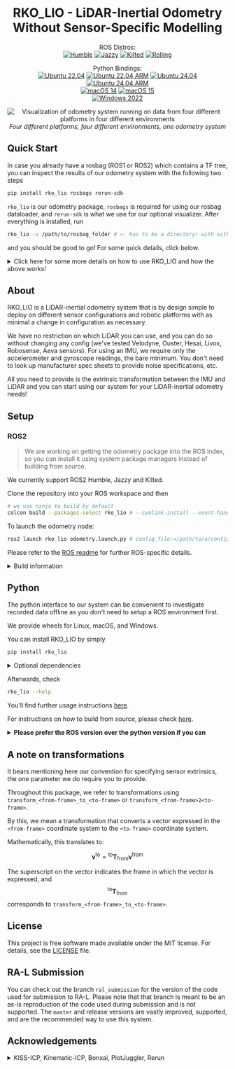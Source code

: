 <div align="center">
  <h1>RKO_LIO - LiDAR-Inertial Odometry<br />Without Sensor-Specific Modelling</h1>
</div>

<p align="center">
ROS Distros:
<br />
<a href="https://github.com/PRBonn/rko_lio/actions/workflows/ros_build_humble.yaml"><img src="https://github.com/PRBonn/rko_lio/actions/workflows/ros_build_humble.yaml/badge.svg?branch=master" alt="Humble" /></a>
<a href="https://github.com/PRBonn/rko_lio/actions/workflows/ros_build_jazzy.yaml"><img src="https://github.com/PRBonn/rko_lio/actions/workflows/ros_build_jazzy.yaml/badge.svg?branch=master" alt="Jazzy" /></a>
<a href="https://github.com/PRBonn/rko_lio/actions/workflows/ros_build_kilted.yaml"><img src="https://github.com/PRBonn/rko_lio/actions/workflows/ros_build_kilted.yaml/badge.svg?branch=master" alt="Kilted" /></a>
<a href="https://github.com/PRBonn/rko_lio/actions/workflows/ros_build_rolling.yaml"><img src="https://github.com/PRBonn/rko_lio/actions/workflows/ros_build_rolling.yaml/badge.svg?branch=master" alt="Rolling" /></a>
</p>

<p align="center">
Python Bindings:
<br />
<a href="https://github.com/PRBonn/rko_lio/actions/workflows/python_bindings_ubuntu_2204.yaml"><img src="https://github.com/PRBonn/rko_lio/actions/workflows/python_bindings_ubuntu_2204.yaml/badge.svg?branch=master" alt="Ubuntu 22.04" /></a>
<a href="https://github.com/PRBonn/rko_lio/actions/workflows/python_bindings_ubuntu_2204_arm.yaml"><img src="https://github.com/PRBonn/rko_lio/actions/workflows/python_bindings_ubuntu_2204_arm.yaml/badge.svg?branch=master" alt="Ubuntu 22.04 ARM" /></a>
<a href="https://github.com/PRBonn/rko_lio/actions/workflows/python_bindings_ubuntu_2404.yaml"><img src="https://github.com/PRBonn/rko_lio/actions/workflows/python_bindings_ubuntu_2404.yaml/badge.svg?branch=master" alt="Ubuntu 24.04" /></a>
<a href="https://github.com/PRBonn/rko_lio/actions/workflows/python_bindings_ubuntu_2404_arm.yaml"><img src="https://github.com/PRBonn/rko_lio/actions/workflows/python_bindings_ubuntu_2404_arm.yaml/badge.svg?branch=master" alt="Ubuntu 24.04 ARM" /></a>
<br />
<a href="https://github.com/PRBonn/rko_lio/actions/workflows/python_bindings_macos_14.yaml"><img src="https://github.com/PRBonn/rko_lio/actions/workflows/python_bindings_macos_14.yaml/badge.svg?branch=master" alt="macOS 14" /></a>
<a href="https://github.com/PRBonn/rko_lio/actions/workflows/python_bindings_macos_15.yaml"><img src="https://github.com/PRBonn/rko_lio/actions/workflows/python_bindings_macos_15.yaml/badge.svg?branch=master" alt="macOS 15" /></a>
<br />
<a href="https://github.com/PRBonn/rko_lio/actions/workflows/python_bindings_windows_2022.yaml"><img src="https://github.com/PRBonn/rko_lio/actions/workflows/python_bindings_windows_2022.yaml/badge.svg?branch=master" alt="Windows 2022" /></a>
</p>

<p align="center">
  <img src="https://raw.githubusercontent.com/PRBonn/rko_lio/refs/heads/master/docs/example_multiple_platforms.png" alt="Visualization of odometry system running on data from four different platforms in four different environments" />
  <br />
  <em>Four different platforms, four different environments, one odometry system</em>
</p>

## Quick Start

In case you already have a rosbag (ROS1 or ROS2) which contains a TF tree, you can inspect the results of our odometry system with the following two steps

```bash
pip install rko_lio rosbags rerun-sdk
```

`rko_lio` is our odometry package, `rosbags` is required for using our rosbag dataloader, and `rerun-sdk` is what we use for our optional visualizer.
After everything is installed, run

```bash
rko_lio -v /path/to/rosbag_folder # <- has to be a directory! with either *.bag files or metadata.yaml from ROS2
```

and you should be good to go! For some quick details, click below.

<details>
<summary>Click here for some more details on how to use RKO_LIO and how the above works!</summary>

For all possible CLI flags, please check `rko_lio --help`.

The `-v` flag enables visualization.

Our rosbag dataloader works with either ROS1 or ROS2 bags.
By default, we assume there is just one IMU topic and one LiDAR topic in the bag, in which case we automatically pick up the topic names and proceed further.
If there are multiple topics per sensor, you will be prompted to select one via the `--imu` or `--lidar` flags which you can pass to `rko_lio`.

Next, we assume there is a (static) TF tree in the bag. If so, we take the frame ids from the message topics we just picked up, build a static TF tree, and then query it for the extrinsic from IMU to LiDAR.
By default, we assume the LiDAR frame to be the base frame for odometry. If you would like to use a different frame, you can pass the frame id with `--base_frame` (note the other options available with `--help`).
The TF tree will be queried for the appropriate transformations (if they exist in the bag!).

In case there is no TF tree in the bag, then you will have to manually specify the extrinsics for IMU to base and LiDAR to base, as these two are **required** parameters.
Leave one of the extrinsics as identity if you want the other one to be the frame of estimation (you will still have to specify both parameters).
You can specify the extrinsics via a config YAML file with the keys `extrinsic_imu2base_quat_xyzw_xyz` and `extrinsic_lidar2base_quat_xyzw_xyz`.
Pass this file to `rko_lio` using the `-c` flag.
Check `python/config/default.yaml` for all possible configuration options.

An example invocation would then be

```bash
# the config file has the sensor extrinsics
rko_lio -v -c config.yaml --imu imu_topic --lidar lidar_topic /path/to/rosbag_folder
```

For more install and usage instructions, please refer to the [python bindings readme](python#rko_lio---python-bindings).
</details>


## About

RKO_LIO is a LiDAR-inertial odometry system that is by design simple to deploy on different sensor configurations and robotic platforms with as minimal a change in configuration as necessary.

We have no restriction on which LiDAR you can use, and you can do so without changing any config (we've tested Velodyne, Ouster, Hesai, Livox, Robosense, Aeva sensors).
For using an IMU, we require only the accelerometer and gyroscope readings, the bare minimum.
You don't need to look up manufacturer spec sheets to provide noise specifications, etc.

All you need to provide is the extrinsic transformation between the IMU and LiDAR and you can start using our system for your LiDAR-inertial odometry needs!

## Setup

### ROS2

> We are working on getting the odometry package into the ROS index, so you can install it using system package managers instead of building from source.

We currently support ROS2 Humble, Jazzy and Kilted.

Clone the repository into your ROS workspace and then

```bash
# we use ninja to build by default
colcon build --packages-select rko_lio # --symlink-install --event-handlers console_direct+
```

To launch the odometry node:

```bash
ros2 launch rko_lio odometry.launch.py # config_file:=/path/to/a/config.yaml rviz:=true
```

Please refer to the [ROS readme](ros) for further ROS-specific details.

<details>
<summary>Build information</summary>


Note that we have some [default build configuration options](ros/colcon.pkg) which should automatically get picked up by colcon.
We have a few dependencies, but as long as these defaults apply, the package should build without any further consideration.
If you encounter any issues, please check [build.md](docs/build.md) for further details or open an issue afterwards.

</details>

## Python

The python interface to our system can be convenient to investigate recorded data offline as you don't need to setup a ROS environment first.

We provide wheels for Linux, macOS, and Windows.

You can install RKO_LIO by simply

```bash
pip install rko_lio
```

<details>
<summary>Optional dependencies</summary>

There's a few optional dependencies depending on what part of the interface you use.
E.g., inspecting rosbag data will require `rosbags`, and enabling visualization will require `rerun-sdk`; you will be prompted when a dependency is missing.
In case you don't mind pulling in a few additional dependencies and want everything available, instead run

```bash
pip install "rko_lio[all]"
```

</details>

Afterwards, check

```bash
rko_lio --help
```

You'll find further usage instructions [here](python#usage).

For instructions on how to build from source, please check [here](/python/README.md#build-from-source).

<details>
<summary><b>Please prefer the ROS version over the python version if you can</b></summary>

The ROS version is the intended way to use our odometry system on a robot.
The python version is slower than the ROS version, not on the odometry itself, but on how we read incoming data, i.e. dataloading.
Without getting into details, if you can, you should prefer using the ROS version.
We also provide a way to directly inspect and run our odometry on recorded rosbags (see offline mode in [ROS usage](ros#usage)) which has a performance benefit over the python version.
The python interface is merely meant to be a convenience.

</details>


## A note on transformations

It bears mentioning here our convention for specifying sensor extrinsics, the one parameter we do require you to provide.

Throughout this package, we refer to transformations using `transform_<from-frame>_to_<to-frame>` or `transform_<from-frame>2<to-frame>`.

By this, we mean a transformation that converts a vector expressed in the `<from-frame>` coordinate system to the `<to-frame>` coordinate system.

Mathematically, this translates to:

$$
\mathbf{v}^{\text{to}} = {}^{\text{to}} \mathbf{T}_{\text{from}}  \mathbf{v}^{\text{from}}
$$

The superscript on the vector indicates the frame in which the vector is expressed, and $${}^{\text{to}} \mathbf{T}_{\text{from}}$$ corresponds to `transform_<from-frame>_to_<to-frame>`.

## License

This project is free software made available under the MIT license. For details, see the [LICENSE](LICENSE) file.

## RA-L Submission

You can check out the branch `ral_submission` for the version of the code used for submission to RA-L.
Please note that that branch is meant to be an as-is reproduction of the code used during submission and is not supported.
The `master` and release versions are vastly improved, supported, and are the recommended way to use this system.

## Acknowledgements

<details>
<summary>KISS-ICP, Kinematic-ICP, Bonxai, PlotJuggler, Rerun</summary>

This package is inspired by and would not be possible without the work of [KISS-ICP](https://github.com/PRBonn/kiss-icp) and [Kinematic-ICP](https://github.com/PRBonn/kinematic-icp).
Additionally, we use and rely heavily on, either in the package itself or during development, [Bonxai](https://github.com/facontidavide/Bonxai), [PlotJuggler](https://github.com/facontidavide/PlotJuggler), [Rerun](https://github.com/rerun-io/rerun), and of course ROS itself.

A special mention goes out to [Rerun](https://rerun.io/) for providing an extremely easy-to-use but highly performative visualization system.
Without this, I probably would not have made a python interface at all.

</details>
